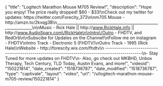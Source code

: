 {
    "title": "Logitech Marathon Mouse M705 Review!",
    "description": "Hope you enjoy! The price really dropped! $60 - $33!\nCheck out my twitter for updates: https:\/\/twitter.com\/Forecity_373\n\nm705 Mouse - http:\/\/amzn.to\/2kvqg3B\n__________________________________________________________________\n\nMusic - Rick Hale  || http:\/\/www.RickHale.info || http:\/\/www.AudioSparx.com\/RickHale\n\nIntro\/Outro - FHDTV, and RedOrb\n\nSubscibe for Updates on the Channel!\nFollow me on instagram - FHDTV\nIntro Track - Electronic 5 (FHDTV)\nOutro Track - 1995 (Rick Hale)\nWebsite - http:\/\/forescity.wix.com\/fhdtv\n -------------------------------------------------------------------------------------------------\n- Stay Tuned for more updates on FHDTV\n- Also, go check out MKBHD, Unbox Therapy, Tech Century, TLD Today, Austin Evans, and more!",
    "videoid": "150221814",
    "date_created": "1518736787",
    "date_modified": "1518736787",
    "type": "captivate",
    "layout": "video",
    "url": "\/v\/logitech-marathon-mouse-m705-review\/150221814"
}